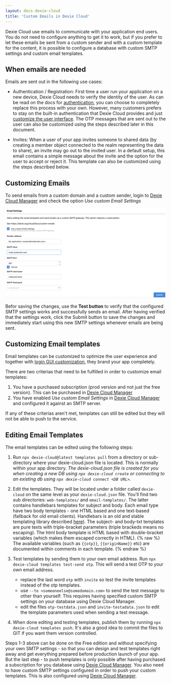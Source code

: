 ```yaml
---
layout: docs-dexie-cloud
title: 'Custom Emails in Dexie Cloud'
---
```


Dexie Cloud use emails to communicate with your application end users. You do not need to configure anything to get it to work, but if you prefer to let these emails be sent from a custom sender and with a custom template for the content, it is possible to configure a database with custom SMTP settings and custom email templates.

## When emails are needed

Emails are sent out in the following use cases:

- Authentication / Registration: First time a user run your application on a new device, Dexie Cloud needs to verify the identity of the user. As can be read on the docs for [authentication](authentication), you can choose to completely replace this process with your own. However, many customers prefers to stay on the built-in authentication that Dexie Cloud provides and just [customize the user interface](/cloud/docs/authentication#customizing-login-gui). The OTP messages that are sent out to the user can also be customized using the steps described later in this document.

- Invites: When a user of your app invites someone to shared data (by creating a member object connected to the realm representing the data to share), an invite may go out to the invited user. In a default setup, this email contains a simple message about the invite and the option for the user to accept or reject it. This template can also be customized using the steps described below.

## Customizing Emails

To send emails from a custom domain and a custom sender, login to [Dexie Cloud Manager](https://manager.dexie.cloud) and check the option _Use custom Email Settings_

![Email Settings screenshot](email-settings.png)

Befor saving the changes, use the **Test button** to verify that the configured SMTP settings works and successfully sends an email. After having verified that the settings work, click the Submit button to save the changes and immediately start using this new SMTP settings whenever emails are being sent.

## Customizing Email templates

Email templates can be customized to optimize the user experience and together with [login GUI customization](/cloud/docs/authentication#customizing-login-gui), they brand your app completely.

There are two criterias that need to be fulfilled in order to customize email templates:

1. You have a purchased subscription (prod version and not just the free version). This can be purchased in [Dexie Cloud Manager](https://manager.dexie.cloud)
2. You have enabled _Use custom Email Settings_ in [Dexie Cloud Manager](https://manager.dexie.cloud) and configured it against an SMTP server.

If any of these criterias aren't met, templates can still be edited but they will not be able to push to the service.

## Editing Email Templates

The email templates can be edited using the following steps:

1. Run `npx dexie-cloud@latest templates pull` from a directory or sub-directory where your dexie-cloud.json file is located. This is normally within your app directory. _The dexie-cloud.json file is created for you when creating a new DB using `npx dexie-cloud create` or connecting to an existing db using `npx dexie-cloud connect <DB URL>`._

2. Edit the templates. They will be located under a folder called `dexie-cloud` on the same level as your `dexie-cloud.json` file. You'll find two sub directories: `web-templates/` and `email-templates/`. The latter contains handlebars templates for subject and body. Each email type have two body templates - one HTML based and one text-based (fallback for old email clients). Handlebars is an old and stable templating library described [here](https://handlebarsjs.com/guide/#what-is-handlebars)). The subject- and body-txt templates are pure texts with triple-bracket parameters (triple brackeds means no escaping). The html body template is HTML based with double-bracket variables (which makes them escaped correctly in HTML).
   {% raw %}
   The available variables (such as `{{otp}}`, `{{originName}}` etc) are documented within comments in each template.
   {% endraw %}

3. Test templates by sending them to your own email address. Run `npx dexie-cloud templates test-send otp`. This will send a test OTP to your own email address.

   - replace the last word `otp` with `invite` so test the invite templates instead of the otp templates.
   - use `--to <someoneelse@somedomain.com>` to send the test message to other than yourself. This requires having specified custom SMTP settings on your database using Dexie Cloud Manager.
   - edit the files `otp-testdata.json` and `invite-testadata.json` to edit the template parameters used when sending a test message.

4. When done editing and testing templates, publish them by running `npx dexie-cloud templates push`. It's also a good idea to commit the files to GIT if you want them version controlled.

Steps 1-3 above can be done on the Free edition and without specifying your own SMTP settings - so that you can design and test templates right away and get everything prepared before production launch of your app. But the last step - to push templates is only possible after having purchased a subscription for you database using [Dexie Cloud Manager](https://manager.dexie.cloud). You also need to have custom SMTP settings configured in order to push your custom templates. This is also configured using [Dexie Cloud Manager](https://manager.dexie.cloud).
